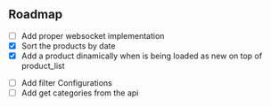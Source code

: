 ## Roadmap

- [ ] Add proper websocket implementation 
- [X] Sort the products by date
- [X] Add a product dinamically when is being loaded as new on top of product_list
<!-- - [ ] Add proper websocket implementation  -->
- [ ] Add filter Configurations
- [ ] Add get categories from the api